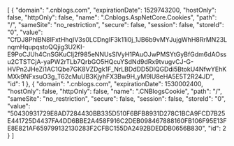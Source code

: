 [
{
    "domain": ".cnblogs.com",
    "expirationDate": 1529743200,
    "hostOnly": false,
    "httpOnly": false,
    "name": ".Cnblogs.AspNetCore.Cookies",
    "path": "/",
    "sameSite": "no_restriction",
    "secure": false,
    "session": false,
    "storeId": "0",
    "value": "CfDJ8PhlBN8IFxtHhqIV3s0LCDngIF3k11i0j_1JB6b9vMYJujgWhH8RrMN23LnqmHqupqstoQQjig3U2KI-E9PoCJUh4CnSGKuCIj2f985eNNUsSlVyH1PAuOJwPMSYtGyBfGdm6dAOssu2CTSTCjA-yaPW2rTLb7QrbGO5HQcuYSdNd9dRx9tvugvCJ-G-HVPn2JHeZi1AC1Qbe7GK8VZDgk1F_NrLBDdDD5DlQGDdi5BtokU4NfwYEhKMXk9NFxsuO3g_T62cMuUB3KjyhFX3Bw9H_yM9lU8eHA5E5T2R24JD",
    "id": 1
},
{
    "domain": ".cnblogs.com",
    "expirationDate": 1530002400,
    "hostOnly": false,
    "httpOnly": false,
    "name": ".CNBlogsCookie",
    "path": "/",
    "sameSite": "no_restriction",
    "secure": false,
    "session": false,
    "storeId": "0",
    "value": "50430931729E8AD7284430BB335D510F6BFB8931D278C1BCA9FCD7B25E441725D4437FA4DD6BBE2A458F916C2DEB098467888160FB106F95E13FE8E821AF659799132130283F2CFBC155DA2492BDEDDB0656B830",
    "id": 2
}
]